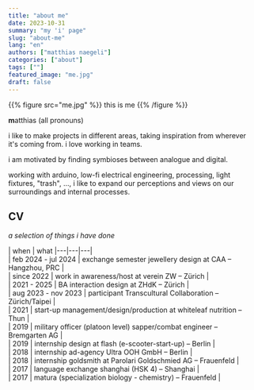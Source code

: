 ```yaml
---
title: "about me"
date: 2023-10-31
summary: "my 'i' page"
slug: "about-me"
lang: "en"
authors: ["matthias naegeli"]
categories: ["about"]
tags: [""]
featured_image: "me.jpg"
draft: false
---
```


{{% figure src="me.jpg" %}} this is me {{% /figure %}}  

**m**atthias (all pronouns)

i like to make projects in different areas, taking inspiration from wherever it's coming from.
i love working in teams.  

i am motivated by finding symbioses between analogue and digital.  

working with arduino, low-fi electrical engineering, processing, light fixtures, "trash", ..., i like to expand our perceptions and views on our surroundings and internal processes.  

## CV
*a selection of things i have done*

<!-- - since 2022   – work in awareness/host at verein ZW                           –  Zürich 
- since 2021   – BA interaction design at ZHdK                                 –  Zürich    
- 2021        –  start-up management/design/production at whiteleaf nutrition  –  Thun   
- 2019         – military officer (platoon level) sapper/combat engineer       –  Bremgarten AG    
- 2019        –  internship design at flash (e-scooter-start-up)               –  Berlin  
- 2018         – internship ad-agency Ultra OOH GmbH                           –  Berlin    
- 2018          – internship goldsmith at Parolari Goldschmied AG               –  Frauenfeld  
- 2017         – language exchange shanghai (HSK 4)                            –  Shanghai   
- 2017          – matura (specialization biology - chemistry)                   –  Frauenfeld    -->

| when | what
|---|---|---|  
| feb 2024 - jul 2024   | exchange semester jewellery design at CAA – Hangzhou, PRC  |  
| since 2022   | work in awareness/host at verein ZW – Zürich  |  
| 2021 - 2025   | BA interaction design at ZHdK  – Zürich  |  
| aug 2023 - nov 2023   | participant Transcultural Collaboration – Zürich/Taipei  |  
| 2021         | start-up management/design/production at whiteleaf nutrition – Thun  |  
| 2019         | military officer (platoon level) sapper/combat engineer – Bremgarten AG  |  
| 2019         | internship design at flash (e-scooter-start-up)   – Berlin  |  
| 2018         | internship ad-agency Ultra OOH GmbH    – Berlin  |  
| 2018         | internship goldsmith at Parolari Goldschmied AG     – Frauenfeld  |  
| 2017         | language exchange shanghai (HSK 4)         – Shanghai  |  
| 2017         | matura (specialization biology - chemistry)     – Frauenfeld  |  
